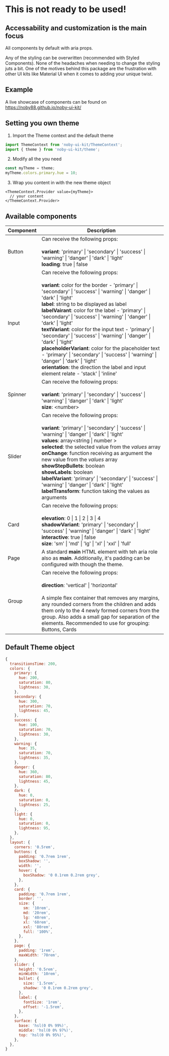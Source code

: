 # This is not ready to be used!

## Accessability and customization is the main focus

All components by default with aria props.

Any of the styling can be overwritten (recommended with Styled Components). None of the headaches when needing to change the styling juts a bit. One of the motives behind this package are the frustration with other UI kits like Material UI when it comes to adding your unique twist.

## Example

A live showcase of components can be found on https://noby88.github.io/noby-ui-kit/

## Setting you own theme

1. Import the Theme context and the default theme

```javascript
import ThemeContext from 'noby-ui-kit/ThemeContext';
import { theme } from 'noby-ui-kit/theme';
```

2. Modify all the you need

```javascript
const myTheme = theme;
myTheme.colors.primary.hue = 10;
```

3. Wrap you content in with the new theme object

```JSX
<ThemeContext.Provider value={myTheme}>
  // your content
</ThemeContext.Provider>
```

## Available components

| Component | Description                                                                                                                                                                                                                                                                                                                                                                                                                                                                                                                                                                                                                                                                                                                              |
| --------- | ---------------------------------------------------------------------------------------------------------------------------------------------------------------------------------------------------------------------------------------------------------------------------------------------------------------------------------------------------------------------------------------------------------------------------------------------------------------------------------------------------------------------------------------------------------------------------------------------------------------------------------------------------------------------------------------------------------------------------------------- |
| Button    | Can receive the following props:<br /><br />**variant**: 'primary' \| 'secondary' \| 'success' \| 'warning' \| 'danger' \| 'dark' \| 'light' <br />**loading**: true \| false                                                                                                                                                                                                                                                                                                                                                                                                                                                                                                                                                            |
| Input     | Can receive the following props:<br /><br />**variant**: color for the border - 'primary' \| 'secondary' \| 'success' \| 'warning' \| 'danger' \| 'dark' \| 'light'<br />**label**: string to be displayed as label<br />**labelVairant**: color for the label - 'primary' \| 'secondary' \| 'success' \| 'warning' \| 'danger' \| 'dark' \| 'light'<br />**textVariant**: color for the input text - 'primary' \| 'secondary' \| 'success' \| 'warning' \| 'danger' \| 'dark' \| 'light'<br />**placeholderVariant**: color for the placeholder text - 'primary' \| 'secondary' \| 'success' \| 'warning' \| 'danger' \| 'dark' \| 'light'<br />**orientation**: the direction the label and input element relate - 'stack' \| 'inline' |
| Spinner   | Can receive the following props:<br /><br />**variant**: 'primary' \| 'secondary' \| 'success' \| 'warning' \| 'danger' \| 'dark' \| 'light' <br />**size**: \<number\>                                                                                                                                                                                                                                                                                                                                                                                                                                                                                                                                                                  |
| Slider    | Can receive the following props:<br /><br />**variant**: 'primary' \| 'secondary' \| 'success' \| 'warning' \| 'danger' \| 'dark' \| 'light' <br />**values**: array\<string \| number ><br />**selected**: the selected value from the _values_ array<br />**onChange**: function receiving as argument the new value from the _values_ array<br />**showStepBullets**: boolean<br />**showLabels**: boolean<br />**labelVariant**: 'primary' \| 'secondary' \| 'success' \| 'warning' \| 'danger' \| 'dark' \| 'light'<br />**labelTransform**: function taking the values as arguments                                                                                                                                                |
| Card      | Can receive the following props:<br /><br />**elevation**: 0 \| 1 \| 2 \| 3 \| 4<br />**shadowVariant**: 'primary' \| 'secondary' \| 'success' \| 'warning' \| 'danger' \| 'dark' \| 'light' <br />**interactive**: true \| false<br />**size**: 'sm' \| 'md' \| 'lg' \| 'xl' \| 'xxl' \| 'full'                                                                                                                                                                                                                                                                                                                                                                                                                                         |
| Page      | A standard <strong>main</strong> HTML element with teh aria role also as <strong>main</strong>. Additionally, it's padding can be configured with though the theme.                                                                                                                                                                                                                                                                                                                                                                                                                                                                                                                                                                      |
| Group     | Can receive the following props:<br /><br />**direction**: 'vertical' \| 'horizontal' <br /><br />A simple flex container that removes any margins, any rounded corners from the children and adds them only to the 4 newly formed corners from the group. Also adds a small gap for separation of the elements. Recommended to use for grouping: Buttons, Cards                                                                                                                                                                                                                                                                                                                                                                         |

## Default Theme object

```javascript
{
  transitionsTime: 200,
  colors: {
    primary: {
      hue: 200,
      saturation: 80,
      lightness: 30,
    },
    secondary: {
      hue: 300,
      saturation: 70,
      lightness: 45,
    },
    success: {
      hue: 100,
      saturation: 70,
      lightness: 30,
    },
    warning: {
      hue: 35,
      saturation: 70,
      lightness: 35,
    },
    danger: {
      hue: 360,
      saturation: 80,
      lightness: 45,
    },
    dark: {
      hue: 0,
      saturation: 0,
      lightness: 25,
    },
    light: {
      hue: 0,
      saturation: 0,
      lightness: 95,
    },
  },
  layout: {
    corners: '0.5rem',
    buttons: {
      padding: '0.7rem 1rem',
      boxShadow: '',
      width: '',
      hover: {
        boxShadow: '0 0.1rem 0.2rem grey',
      },
    },
    card: {
      padding: '0.7rem 1rem',
      border: '',
      size: {
        sm: '10rem',
        md: '20rem',
        lg: '40rem',
        xl: '60rem',
        xxl: '80rem',
        full: '100%',
      },
    },
    page: {
      padding: '1rem',
      maxWidth: '70rem',
    },
    slider: {
      height: '0.5rem',
      minWidth: '10rem',
      bullet: {
        size: '1.5rem',
        shadow: '0 0.1rem 0.2rem grey',
      },
      label: {
        fontSize: '1rem',
        offset: '-1.5rem',
      },
    },
    surface: {
      base: 'hsl(0 0% 99%)',
      middle: 'hsl(0 0% 97%)',
      top: 'hsl(0 0% 95%)',
    },
  },
}
```
